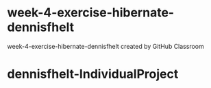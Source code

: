 # week-4-exercise-hibernate-dennisfhelt
week-4-exercise-hibernate-dennisfhelt created by GitHub Classroom
# dennisfhelt-IndividualProject
